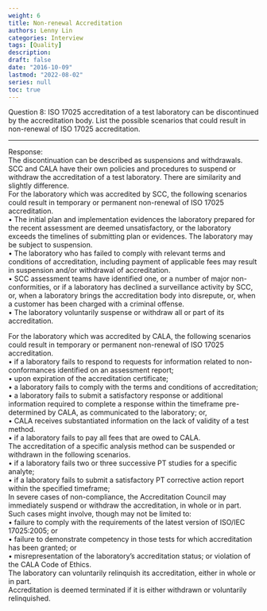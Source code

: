 ```yaml
---
weight: 6 
title: Non-renewal Accreditation
authors: Lenny Lin
categories: Interview
tags: [Quality]
description: 
draft: false
date: "2016-10-09"
lastmod: "2022-08-02"
series: null
toc: true
---
```


Question 8: ISO 17025 accreditation of a test laboratory can be discontinued by the accreditation body. List the possible scenarios that could result in non-renewal of ISO 17025 accreditation.   
<!--more-->

---
Response:  
The discontinuation can be described as suspensions and withdrawals. SCC and CALA have their own policies and procedures to suspend or withdraw the accreditation of a test laboratory.  There are similarity and slightly difference.  
For the laboratory which was accredited by SCC, the following scenarios could result in temporary or permanent non-renewal of ISO 17025 accreditation.  
•	The initial plan and implementation evidences the laboratory prepared for the recent assessment are deemed unsatisfactory, or the laboratory exceeds the timelines of submitting plan or evidences.  The laboratory may be subject to suspension.  
•	The laboratory who has failed to comply with relevant terms and conditions of accreditation, including payment of applicable fees may result in suspension and/or withdrawal of accreditation.  
•	SCC assessment teams have identified one, or a number of major non-conformities, or if a laboratory has declined a surveillance activity by SCC, or, when a laboratory brings the accreditation body into disrepute, or, when a customer has been charged with a criminal offense.  
•	The laboratory voluntarily suspense or withdraw all or part of its accreditation.  

For the laboratory which was accredited by CALA, the following scenarios could result in temporary or permanent non-renewal of ISO 17025 accreditation.  
•	if a laboratory fails to respond to requests for information related to non-conformances identified on an assessment report;  
•	upon expiration of the accreditation certificate;  
•	a laboratory fails to comply with the terms and conditions of accreditation;  
•	a laboratory fails to submit a satisfactory response or additional information required to complete a response within the timeframe pre-determined by CALA, as communicated to the laboratory; or,  
•	CALA receives substantiated information on the lack of validity of a test method.  
•	if a laboratory fails to pay all fees that are owed to CALA.  
The accreditation of a specific analysis method can be suspended or withdrawn in the following scenarios.  
•	if a laboratory fails two or three successive PT studies for a specific analyte;  
•	if a laboratory fails to submit a satisfactory PT corrective action report within the specified timeframe;  
In severe cases of non-compliance, the Accreditation Council may immediately suspend or withdraw the accreditation, in whole or in part. Such cases might involve, though may not be limited to:   
•	failure to comply with the requirements of the latest version of ISO/IEC 17025:2005; or   
•	failure to demonstrate competency in those tests for which accreditation has been granted; or  
•	misrepresentation of the laboratory’s accreditation status; or violation of the CALA Code of Ethics.  
The laboratory can voluntarily relinquish its accreditation, either in whole or in part.  
Accreditation is deemed terminated if it is either withdrawn or voluntarily relinquished.  


